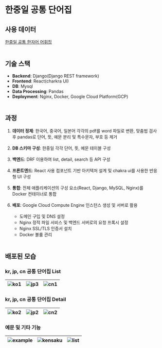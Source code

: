 # 한중일 공통 단어집

## 사용 데이터
[한중일 공통 한자어 어휘집](https://tcvd-asia.com/ko/808-chinese-character04)
<br><br>

## 기술 스택
- **Backend**: Django(Django REST framework)
- **Frontend**: React(charkra UI)
- **DB**: Mysql
- **Data Processing**: Pandas
- **Deployment**: Nginx, Docker, Google Cloud Platform(GCP)
<br><br>

## 과정

1. **데이터 정제**: 한국어, 중국어, 일본어 각각의 pdf를 word 파일로 변환, 맞춤법 검사 후 pandas로 단어, 뜻, 예문 분리 및 특수문자, 부호 등 제거 <br><br>
2. **DB 스키마 구성**: 한중일 각각 단어, 뜻, 예문 테이블 구성 <br><br>
3. **백엔드**: DRF 이용하여 list, detail, search 등 API 구성 <br><br>
4. **프론트엔드**: React 사용 컴포넌트 기반 아키텍처 설계 및 chakra ui를 사용한 반응형 UI 구성 <br><br>
6. **통합**: 전체 애플리케이션의 구성 요소(React, Django, MySQL, Nginx)를 Docker 컨테이너로 통합 <br><br>
7. **배포**: Google Cloud Compute Engine 인스턴스 생성 및 서버로 활용 <br><br>
   - 도메인 구입 및 DNS 설정
   - Nginx 정적 파일 서비스 및 백엔드 서버로의 요청 프록시 설정
   - Nginx SSL/TLS 인증서 설치
   - Docker 볼륨 관리
<br><br>


## 배포된 모습
### kr, jp, cn 공통 단어집 List

| ![ko1](https://waterclean101.notion.site/image/https%3A%2F%2Fprod-files-secure.s3.us-west-2.amazonaws.com%2Fdf23456a-f793-4e93-a7fe-31a35c7ef36f%2F913baf5e-e707-4a18-9274-4de4187e31da%2FKakaoTalk_20240506_103812514_02.jpg?table=block&id=763c5eb2-f9ab-4f02-9be5-8abc868081ff&spaceId=df23456a-f793-4e93-a7fe-31a35c7ef36f&width=1330&userId=&cache=v2) | ![jp3](https://waterclean101.notion.site/image/https%3A%2F%2Fprod-files-secure.s3.us-west-2.amazonaws.com%2Fdf23456a-f793-4e93-a7fe-31a35c7ef36f%2Ff36eed04-f566-411d-bfae-62e726b39f9c%2FKakaoTalk_20240506_103812514.jpg?table=block&id=f8445a8f-ef25-4f56-a46a-0f60fcef7a80&spaceId=df23456a-f793-4e93-a7fe-31a35c7ef36f&width=1330&userId=&cache=v2) | ![cn1](https://waterclean101.notion.site/image/https%3A%2F%2Fprod-files-secure.s3.us-west-2.amazonaws.com%2Fdf23456a-f793-4e93-a7fe-31a35c7ef36f%2Fd4dc47c3-c9f0-4a22-a213-c14c0503d130%2FKakaoTalk_20240506_103812514_01.jpg?table=block&id=16ee4c13-5f42-4b50-aa58-486db3e0d270&spaceId=df23456a-f793-4e93-a7fe-31a35c7ef36f&width=1330&userId=&cache=v2) |
|---|---|---|

### kr, jp, cn 공통 단어집 Detail

| ![ko2](https://waterclean101.notion.site/image/https%3A%2F%2Fprod-files-secure.s3.us-west-2.amazonaws.com%2Fdf23456a-f793-4e93-a7fe-31a35c7ef36f%2F96f528be-e90d-444e-816e-55b934d39970%2FKakaoTalk_20240506_103812514_06.jpg?table=block&id=1e3e8442-5ee4-432b-a15c-3e99d9cf088e&spaceId=df23456a-f793-4e93-a7fe-31a35c7ef36f&width=1330&userId=&cache=v2) | ![jp2](https://waterclean101.notion.site/image/https%3A%2F%2Fprod-files-secure.s3.us-west-2.amazonaws.com%2Fdf23456a-f793-4e93-a7fe-31a35c7ef36f%2Fad848be7-ad78-44c6-bc9d-9cde9008c3cd%2FKakaoTalk_20240506_103812514_04.jpg?table=block&id=98eadfd1-df72-4d2e-8058-ef083d641c84&spaceId=df23456a-f793-4e93-a7fe-31a35c7ef36f&width=1330&userId=&cache=v2) | ![cn2](https://waterclean101.notion.site/image/https%3A%2F%2Fprod-files-secure.s3.us-west-2.amazonaws.com%2Fdf23456a-f793-4e93-a7fe-31a35c7ef36f%2Fd73f7934-b401-4ada-aa52-daa53f01724b%2FKakaoTalk_20240506_103812514_05.jpg?table=block&id=9dbf00df-cb17-4c50-a1e1-28c0fa647f8f&spaceId=df23456a-f793-4e93-a7fe-31a35c7ef36f&width=1330&userId=&cache=v2) |
|---|---|---|

### 예문 및 기타 기능

| ![example](https://waterclean101.notion.site/image/https%3A%2F%2Fprod-files-secure.s3.us-west-2.amazonaws.com%2Fdf23456a-f793-4e93-a7fe-31a35c7ef36f%2F9ce2db4d-7b11-45b6-885a-d6abc75c08a9%2FKakaoTalk_20240506_103812514_07.jpg?table=block&id=3069eb0e-1df6-4fb5-b607-eb186e78c229&spaceId=df23456a-f793-4e93-a7fe-31a35c7ef36f&width=1330&userId=&cache=v2) | ![kensaku](https://waterclean101.notion.site/image/https%3A%2F%2Fprod-files-secure.s3.us-west-2.amazonaws.com%2Fdf23456a-f793-4e93-a7fe-31a35c7ef36f%2F656a7f4e-acbe-4356-8887-980f306bbe87%2FKakaoTalk_20240506_103812514_08.jpg?table=block&id=fd3b3822-459f-4c5f-ae88-34fcab59a939&spaceId=df23456a-f793-4e93-a7fe-31a35c7ef36f&width=1330&userId=&cache=v2) | ![list](https://waterclean101.notion.site/image/https%3A%2F%2Fprod-files-secure.s3.us-west-2.amazonaws.com%2Fdf23456a-f793-4e93-a7fe-31a35c7ef36f%2F43302fd4-6a1b-4f23-9b01-1d9eda439f0e%2FKakaoTalk_20240506_103812514_12.jpg?table=block&id=84c30e6b-a8cc-4821-89fa-9954ac8b82fb&spaceId=df23456a-f793-4e93-a7fe-31a35c7ef36f&width=1330&userId=&cache=v2) |
|---|---|---|
